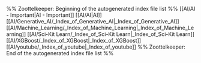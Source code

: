 %% Zoottelkeeper: Beginning of the autogenerated index file list  %%
 [[AI/AI - Important|AI - Important]]
 [[AI/AI|AI]]
 [[AI/Generative_AI/_Index_of_Generative_AI|_Index_of_Generative_AI]]
 [[AI/Machine_Learning/_Index_of_Machine_Learning|_Index_of_Machine_Learning]]
 [[AI/Sci-Kit Learn/_Index_of_Sci-Kit Learn|_Index_of_Sci-Kit Learn]]
 [[AI/XGBoost/_Index_of_XGBoost|_Index_of_XGBoost]]
 [[AI/youtube/_Index_of_youtube|_Index_of_youtube]]
%% Zoottelkeeper: End of the autogenerated index file list  %%
